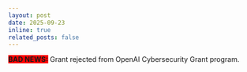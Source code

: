 ```yaml
---
layout: post
date: 2025-09-23
inline: true
related_posts: false
---
```


<b style = "background-color:red;"> BAD NEWS:</b> Grant rejected from OpenAI Cybersecurity Grant program.
